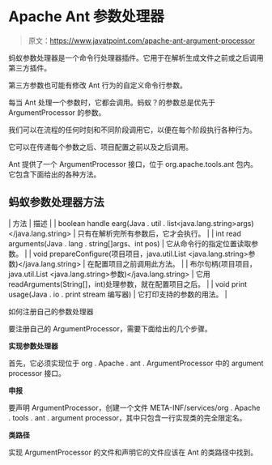 # Apache Ant 参数处理器

> 原文：<https://www.javatpoint.com/apache-ant-argument-processor>

蚂蚁参数处理器是一个命令行处理器插件。它用于在解析生成文件之前或之后调用第三方插件。

第三方参数也可能有修改 Ant 行为的自定义命令行参数。

每当 Ant 处理一个参数时，它都会调用。蚂蚁？的参数总是优先于 ArgumentProcessor 的参数。

我们可以在流程的任何时刻和不同阶段调用它，以便在每个阶段执行各种行为。

它可以在传递每个参数之后、项目配置之前以及之后调用。

Ant 提供了一个 ArgumentProcessor 接口，位于 org.apache.tools.ant 包内。它包含下面给出的各种方法。

## 蚂蚁参数处理器方法

| 方法 | 描述 |
| boolean handle earg(Java . util . list<java.lang.string>args)</java.lang.string> | 只有在解析完所有参数后，它才会执行。 |
| int read arguments(Java . lang . string[]args、int pos) | 它从命令行的指定位置读取参数。 |
| void prepareConfigure(项目项目，java.util.List <java.lang.string>参数)</java.lang.string> | 在配置项目之前调用此方法。 |
| 布尔句柄(项目项目，java.util.List <java.lang.string>参数)</java.lang.string> | 它用 readArguments(String[]，int)处理参数，就在配置项目之后。 |
| void print usage(Java . io . print stream 编写器) | 它打印支持的参数的用法。 |

如何注册自己的参数处理器

要注册自己的 ArgumentProcessor，需要下面给出的几个步骤。

**实现参数处理器**

首先，它必须实现位于 org . Apache . ant . ArgumentProcessor 中的 argument processor 接口。

**申报**

要声明 ArgumentProcessor，创建一个文件 META-INF/services/org . Apache . tools . ant . argument processor，其中只包含一行实现类的完全限定名。

**类路径**

实现 ArgumentProcessor 的文件和声明它的文件应该在 Ant 的类路径中找到。